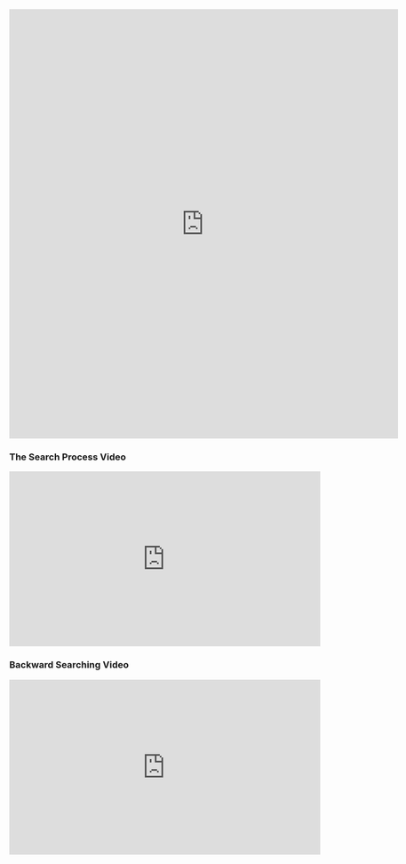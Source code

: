 <iframe src="https://docs.google.com/forms/d/e/1FAIpQLSeZArIePlyxbfNraRW1-ECwtaa0RkO8VW9u_tDmpKOppRSyVA/viewform?embedded=true" width="700" height="773" frameborder="0" marginheight="0" marginwidth="0">Loading...</iframe>

<h3>The Search Process Video</h3> 

<iframe width="560" height="315" src="https://www.youtube.com/embed/Ud1b6CZGk74" frameborder="0" allow="autoplay; encrypted-media" allowfullscreen></iframe>

<h3>Backward Searching Video</h3>

<iframe width="560" height="315" src="https://www.youtube.com/embed/c3TJ95bG0lU" frameborder="0" allow="autoplay; encrypted-media" allowfullscreen></iframe>
